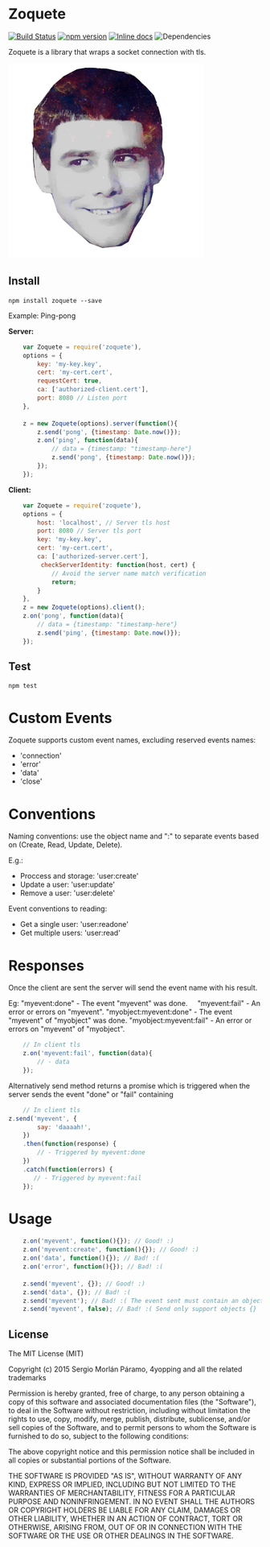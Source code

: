 # Zoquete

[![Build Status](https://travis-ci.org/4yopping/zoquete.svg?branch=master)](https://travis-ci.org/4yopping/zoquete)
[![npm version](https://badge.fury.io/js/zoquete.svg)](http://badge.fury.io/js/zoquete)
[![Inline docs](http://inch-ci.org/github/4yopping/zoquete.svg?branch=master)](http://inch-ci.org/github/4yopping/zoquete)
![Dependencies](https://david-dm.org/4yopping/zoquete.svg)

Zoquete is a library that wraps a socket connection with tls.

![Zoquete](./zoquete-logo.png)


## Install

```shell
npm install zoquete --save
```


Example: Ping-pong

**Server:**

```js
    var Zoquete = require('zoquete'),
    options = {
        key: 'my-key.key',
        cert: 'my-cert.cert',
        requestCert: true,
        ca: ['authorized-client.cert'],
        port: 8080 // Listen port
    },

    z = new Zoquete(options).server(function(){
        z.send('pong', {timestamp: Date.now()});
        z.on('ping', function(data){
            // data = {timestamp: "timestamp-here"}
            z.send('pong', {timestamp: Date.now()});
        });
    });

```

**Client:**

```js
    var Zoquete = require('zoquete'),
    options = {
        host: 'localhost', // Server tls host
        port: 8080 // Server tls port
        key: 'my-key.key',
        cert: 'my-cert.cert',
        ca: ['authorized-server.cert'],
         checkServerIdentity: function(host, cert) {
            // Avoid the server name match verification
            return;
        }
    },
    z = new Zoquete(options).client();
    z.on('pong', function(data){
        // data = {timestamp: "timestamp-here"}
        z.send('ping', {timestamp: Date.now()});
    });
```


## Test

```shell
npm test
```


# Custom Events

Zoquete supports custom event names, excluding reserved events names:

+ 'connection'
+ 'error'
+ 'data'
+ 'close'


# Conventions

Naming conventions: use the object name and ":" to separate events based on (Create, Read, Update, Delete).

E.g.:

+ Proccess and storage: 'user:create'
+ Update a user: 'user:update'
+ Remove a user: 'user:delete'

Event conventions to reading:

+ Get a single user: 'user:readone'
+ Get multiple users: 'user:read'



# Responses

Once the client are sent the server will send the event name with his result.

Eg: "myevent:done" - The event "myevent" was done.
    "myevent:fail" - An error or errors on "myevent".
    "myobject:myevent:done" - The event "myevent" of "myobject" was done.
    "myobject:myevent:fail" - An error or errors on "myevent" of "myobject".



```js
    // In client tls
    z.on('myevent:fail', function(data){
        // - data
    });
```



Alternatively send method returns a promise which is triggered when the server sends the event "done" or "fail" containing


```js
    // In client tls
z.send('myevent', {
        say: 'daaaah!',
    })
    .then(function(response) {
        // - Triggered by myevent:done
    })
    .catch(function(errors) {
       // - Triggered by myevent:fail
    });
```


# Usage


```js
    z.on('myevent', function(){}); // Good! :)
    z.on('myevent:create', function(){}); // Good! :)
    z.on('data', function(){}); // Bad! :(
    z.on('error', function(){}); // Bad! :(

    z.send('myevent', {}); // Good! :)
    z.send('data', {}); // Bad! :(
    z.send('myevent'); // Bad! :( The event sent must contain an object.
    z.send('myevent', false); // Bad! :( Send only support objects {}
```





## License

The MIT License (MIT)

Copyright (c) 2015 Sergio Morlán Páramo, 4yopping and all the related trademarks

Permission is hereby granted, free of charge, to any person obtaining a copy
of this software and associated documentation files (the "Software"), to deal
in the Software without restriction, including without limitation the rights
to use, copy, modify, merge, publish, distribute, sublicense, and/or sell
copies of the Software, and to permit persons to whom the Software is
furnished to do so, subject to the following conditions:

The above copyright notice and this permission notice shall be included in
all copies or substantial portions of the Software.

THE SOFTWARE IS PROVIDED "AS IS", WITHOUT WARRANTY OF ANY KIND, EXPRESS OR
IMPLIED, INCLUDING BUT NOT LIMITED TO THE WARRANTIES OF MERCHANTABILITY,
FITNESS FOR A PARTICULAR PURPOSE AND NONINFRINGEMENT. IN NO EVENT SHALL THE
AUTHORS OR COPYRIGHT HOLDERS BE LIABLE FOR ANY CLAIM, DAMAGES OR OTHER
LIABILITY, WHETHER IN AN ACTION OF CONTRACT, TORT OR OTHERWISE, ARISING FROM,
OUT OF OR IN CONNECTION WITH THE SOFTWARE OR THE USE OR OTHER DEALINGS IN
THE SOFTWARE.
